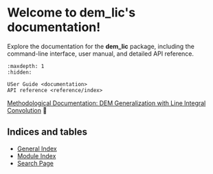 # Welcome to dem_lic's documentation!

Explore the documentation for the **dem_lic** package, including the command-line interface, user manual, and detailed API reference.

```{toctree}
:maxdepth: 1
:hidden:

USer Guide <documentation>
API reference <reference/index>
```

[Methodological Documentation: DEM Generalization with Line Integral Convolution](./_static/Methodological_Documentation_DEM_Generalization_with_Line_Integral_Convolution.pdf) 📄

## Indices and tables

- [General Index](genindex)
- [Module Index](modindex)
- [Search Page](search)

